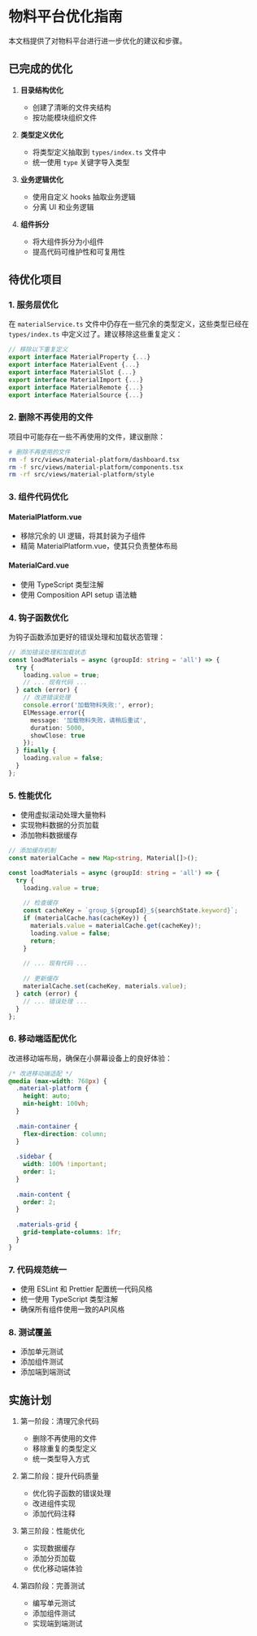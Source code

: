 # 物料平台优化指南

本文档提供了对物料平台进行进一步优化的建议和步骤。

## 已完成的优化

1. **目录结构优化**
   - 创建了清晰的文件夹结构
   - 按功能模块组织文件

2. **类型定义优化**
   - 将类型定义抽取到 `types/index.ts` 文件中
   - 统一使用 `type` 关键字导入类型

3. **业务逻辑优化**
   - 使用自定义 hooks 抽取业务逻辑
   - 分离 UI 和业务逻辑

4. **组件拆分**
   - 将大组件拆分为小组件
   - 提高代码可维护性和可复用性

## 待优化项目

### 1. 服务层优化

在 `materialService.ts` 文件中仍存在一些冗余的类型定义，这些类型已经在 `types/index.ts` 中定义过了。建议移除这些重复定义：

```typescript
// 移除以下重复定义
export interface MaterialProperty {...}
export interface MaterialEvent {...}
export interface MaterialSlot {...}
export interface MaterialImport {...}
export interface MaterialRemote {...}
export interface MaterialSource {...}
```

### 2. 删除不再使用的文件

项目中可能存在一些不再使用的文件，建议删除：

```bash
# 删除不再使用的文件
rm -f src/views/material-platform/dashboard.tsx
rm -f src/views/material-platform/components.tsx
rm -rf src/views/material-platform/style
```

### 3. 组件代码优化

#### MaterialPlatform.vue

- 移除冗余的 UI 逻辑，将其封装为子组件
- 精简 MaterialPlatform.vue，使其只负责整体布局

#### MaterialCard.vue

- 使用 TypeScript 类型注解
- 使用 Composition API setup 语法糖

### 4. 钩子函数优化

为钩子函数添加更好的错误处理和加载状态管理：

```typescript
// 添加错误处理和加载状态
const loadMaterials = async (groupId: string = 'all') => {
  try {
    loading.value = true;
    // ... 现有代码 ...
  } catch (error) {
    // 改进错误处理
    console.error('加载物料失败:', error);
    ElMessage.error({
      message: '加载物料失败，请稍后重试',
      duration: 5000,
      showClose: true
    });
  } finally {
    loading.value = false;
  }
};
```

### 5. 性能优化

- 使用虚拟滚动处理大量物料
- 实现物料数据的分页加载
- 添加物料数据缓存

```typescript
// 添加缓存机制
const materialCache = new Map<string, Material[]>();

const loadMaterials = async (groupId: string = 'all') => {
  try {
    loading.value = true;
    
    // 检查缓存
    const cacheKey = `group_${groupId}_${searchState.keyword}`;
    if (materialCache.has(cacheKey)) {
      materials.value = materialCache.get(cacheKey)!;
      loading.value = false;
      return;
    }
    
    // ... 现有代码 ...
    
    // 更新缓存
    materialCache.set(cacheKey, materials.value);
  } catch (error) {
    // ... 错误处理 ...
  }
};
```

### 6. 移动端适配优化

改进移动端布局，确保在小屏幕设备上的良好体验：

```css
/* 改进移动端适配 */
@media (max-width: 768px) {
  .material-platform {
    height: auto;
    min-height: 100vh;
  }
  
  .main-container {
    flex-direction: column;
  }
  
  .sidebar {
    width: 100% !important;
    order: 1;
  }
  
  .main-content {
    order: 2;
  }
  
  .materials-grid {
    grid-template-columns: 1fr;
  }
}
```

### 7. 代码规范统一

- 使用 ESLint 和 Prettier 配置统一代码风格
- 统一使用 TypeScript 类型注解
- 确保所有组件使用一致的API风格

### 8. 测试覆盖

- 添加单元测试
- 添加组件测试
- 添加端到端测试

## 实施计划

1. 第一阶段：清理冗余代码
   - 删除不再使用的文件
   - 移除重复的类型定义
   - 统一类型导入方式

2. 第二阶段：提升代码质量
   - 优化钩子函数的错误处理
   - 改进组件实现
   - 添加代码注释

3. 第三阶段：性能优化
   - 实现数据缓存
   - 添加分页加载
   - 优化移动端体验

4. 第四阶段：完善测试
   - 编写单元测试
   - 添加组件测试
   - 实现端到端测试 